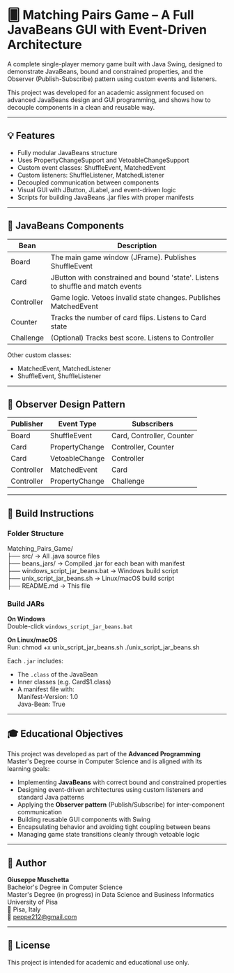 # 🂠 Matching Pairs Game – A Full JavaBeans GUI with Event-Driven Architecture

A complete single-player memory game built with Java Swing, designed to demonstrate JavaBeans, bound and constrained properties, and the Observer (Publish-Subscribe) pattern using custom events and listeners.

This project was developed for an academic assignment focused on advanced JavaBeans design and GUI programming, and shows how to decouple components in a clean and reusable way.

---

## 💡 Features

- Fully modular JavaBeans structure
- Uses PropertyChangeSupport and VetoableChangeSupport
- Custom event classes: ShuffleEvent, MatchedEvent
- Custom listeners: ShuffleListener, MatchedListener
- Decoupled communication between components
- Visual GUI with JButton, JLabel, and event-driven logic
- Scripts for building JavaBeans .jar files with proper manifests

---

## 🧠 JavaBeans Components

| Bean         | Description |
|--------------|-------------|
| Board        | The main game window (JFrame). Publishes ShuffleEvent |
| Card         | JButton with constrained and bound 'state'. Listens to shuffle and match events |
| Controller   | Game logic. Vetoes invalid state changes. Publishes MatchedEvent |
| Counter      | Tracks the number of card flips. Listens to Card state |
| Challenge    | (Optional) Tracks best score. Listens to Controller |

Other custom classes:
- MatchedEvent, MatchedListener
- ShuffleEvent, ShuffleListener

---

## 🔄 Observer Design Pattern

| Publisher    | Event Type        | Subscribers                      |
|--------------|-------------------|----------------------------------|
| Board        | ShuffleEvent      | Card, Controller, Counter        |
| Card         | PropertyChange    | Controller, Counter              |
| Card         | VetoableChange    | Controller                       |
| Controller   | MatchedEvent      | Card                             |
| Controller   | PropertyChange    | Challenge                        |

---

## 🧪 Build Instructions

### Folder Structure

Matching_Pairs_Game/  
├── src/                         → All .java source files  
├── beans_jars/                  → Compiled .jar for each bean with manifest  
├── windows_script_jar_beans.bat → Windows build script  
├── unix_script_jar_beans.sh     → Linux/macOS build script  
├── README.md                    → This file  

### Build JARs

**On Windows**  
Double-click `windows_script_jar_beans.bat`

**On Linux/macOS**  
Run: chmod +x unix_script_jar_beans.sh
./unix_script_jar_beans.sh

Each `.jar` includes:  
- The `.class` of the JavaBean  
- Inner classes (e.g. Card$1.class)  
- A manifest file with:  
  Manifest-Version: 1.0  
  Java-Bean: True

---

## 🎓 Educational Objectives

This project was developed as part of the **Advanced Programming** Master's Degree course in Computer Science and is aligned with its learning goals:

- Implementing **JavaBeans** with correct bound and constrained properties  
- Designing event-driven architectures using custom listeners and standard Java patterns  
- Applying the **Observer pattern** (Publish/Subscribe) for inter-component communication  
- Building reusable GUI components with Swing  
- Encapsulating behavior and avoiding tight coupling between beans  
- Managing game state transitions cleanly through vetoable logic

---

## 👤 Author

**Giuseppe Muschetta**  
Bachelor's Degree in Computer Science  
Master's Degree (in progress) in Data Science and Business Informatics  
University of Pisa  
📍 Pisa, Italy  
📧 peppe212@gmail.com  

---

## 📜 License

This project is intended for academic and educational use only.

